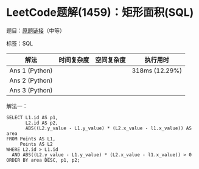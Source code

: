 # LeetCode题解(1459)：矩形面积(SQL)

题目：[原题链接](https://leetcode-cn.com/problems/rectangles-area/)（中等）

标签：SQL

| 解法           | 时间复杂度 | 空间复杂度 | 执行用时       |
| -------------- | ---------- | ---------- | -------------- |
| Ans 1 (Python) |            |            | 318ms (12.29%) |
| Ans 2 (Python) |            |            |                |
| Ans 3 (Python) |            |            |                |

解法一：

```mysql
SELECT L1.id AS p1,
       L2.id AS p2,
       ABS((L2.y_value - L1.y_value) * (L2.x_value - l1.x_value)) AS area
FROM Points AS L1,
     Points AS L2
WHERE L2.id > L1.id
  AND ABS((L2.y_value - L1.y_value) * (L2.x_value - l1.x_value)) > 0
ORDER BY area DESC, p1, p2;
```